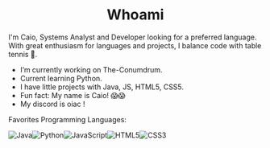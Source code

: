 <h1 align="center"> Whoami</h1>

I'm Caio, Systems Analyst and Developer looking for a preferred language. With great enthusiasm for languages ​​and projects, I balance code with table tennis 🏓.

* I’m currently working on The-Conumdrum.
* Current learning Python.
* I have little projects with Java, JS, HTML5, CSS5.
* Fun fact: My name is Caio! 😱😱
* My discord is oiac !

Favorites Programming Languages:

![Java](https://img.shields.io/badge/java-%23ED8B00.svg?style=for-the-badge&logo=openjdk&logoColor=white)![Python](https://img.shields.io/badge/python-3670A0?style=for-the-badge&logo=python&logoColor=ffdd54)![JavaScript](https://img.shields.io/badge/JavaScript-F7DF1E?style=for-the-badge&logo=javascript&logoColor=black)![HTML5](https://img.shields.io/badge/HTML5-E34F26?style=for-the-badge&logo=html5&logoColor=white)![CSS3](https://img.shields.io/badge/CSS3-1572B6?style=for-the-badge&logo=css3&logoColor=white)
